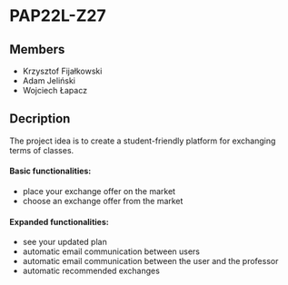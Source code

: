 # PAP22L-Z27



## Members

- Krzysztof Fijałkowski
- Adam Jeliński
- Wojciech Łapacz


## Decription
The project idea is to create a student-friendly platform for exchanging terms of classes.
#### Basic functionalities:
- place your exchange offer on the market
- choose an exchange offer from the market
#### Expanded functionalities:
- see your updated plan
- automatic email communication between users
- automatic email communication between the user and the professor
- automatic recommended exchanges 
